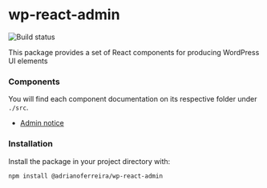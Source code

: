 # wp-react-admin

![Build status](https://travis-ci.com/adrianosferreira/wp-react-admin.svg?branch=master)

This package provides a set of React components for producing WordPress UI elements

### Components

You will find each component documentation on its respective folder under `./src`. 

- [Admin notice](https://github.com/adrianosferreira/wp-react-admin/tree/master/src/AdminNotice)

### Installation

Install the package in your project directory with:

```
npm install @adrianoferreira/wp-react-admin
```